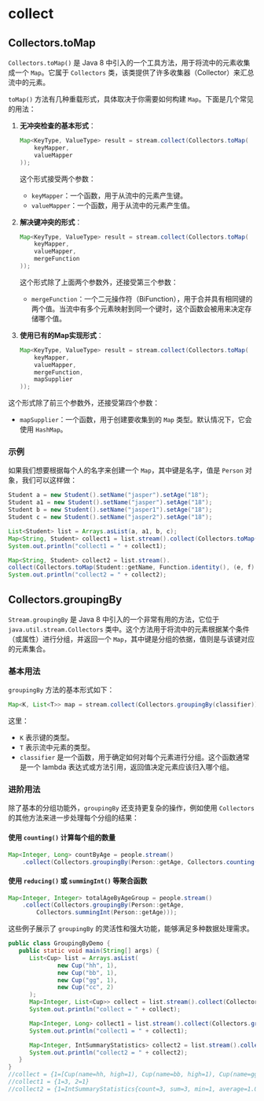 # collect

## Collectors.toMap

`Collectors.toMap()` 是 Java 8 中引入的一个工具方法，用于将流中的元素收集成一个 `Map`。它属于 `Collectors` 类，该类提供了许多收集器（Collector）来汇总流中的元素。

`toMap()` 方法有几种重载形式，具体取决于你需要如何构建 `Map`。下面是几个常见的用法：

1. **无冲突检查的基本形式**：
   ```java
   Map<KeyType, ValueType> result = stream.collect(Collectors.toMap(
       keyMapper,
       valueMapper
   ));
   ```
   这个形式接受两个参数：
    - `keyMapper`：一个函数，用于从流中的元素产生键。
    - `valueMapper`：一个函数，用于从流中的元素产生值。

2. **解决键冲突的形式**：
   ```java
   Map<KeyType, ValueType> result = stream.collect(Collectors.toMap(
       keyMapper,
       valueMapper,
       mergeFunction
   ));
   ```
   这个形式除了上面两个参数外，还接受第三个参数：
    - `mergeFunction`：一个二元操作符（BiFunction），用于合并具有相同键的两个值。当流中有多个元素映射到同一个键时，这个函数会被用来决定存储哪个值。

3. **使用已有的Map实现形式**：
   ```java
   Map<KeyType, ValueType> result = stream.collect(Collectors.toMap(
       keyMapper,
       valueMapper,
       mergeFunction,
       mapSupplier
   ));
   ```
这个形式除了前三个参数外，还接受第四个参数：
- `mapSupplier`：一个函数，用于创建要收集到的 `Map` 类型。默认情况下，它会使用 `HashMap`。

### 示例

如果我们想要根据每个人的名字来创建一个 `Map`，其中键是名字，值是 `Person` 对象，我们可以这样做：

``` java
Student a = new Student().setName("jasper").setAge("18");
Student a1 = new Student().setName("jasper").setAge("18");
Student b = new Student().setName("jasper1").setAge("18");
Student c = new Student().setName("jasper2").setAge("18");

List<Student> list = Arrays.asList(a, a1, b, c);
Map<String, Student> collect1 = list.stream().collect(Collectors.toMap(Student::getName, Function.identity(), (e, f) -> e));
System.out.println("collect1 = " + collect1);

Map<String, Student> collect2 = list.stream().
collect(Collectors.toMap(Student::getName, Function.identity(), (e, f) -> e,LinkedHashMap::new));
System.out.println("collect2 = " + collect2);

```


## Collectors.groupingBy

`Stream.groupingBy` 是 Java 8 中引入的一个非常有用的方法，它位于 `java.util.stream.Collectors` 类中。这个方法用于将流中的元素根据某个条件（或属性）进行分组，并返回一个 `Map`，其中键是分组的依据，值则是与该键对应的元素集合。

### 基本用法

`groupingBy` 方法的基本形式如下：

```java
Map<K, List<T>> map = stream.collect(Collectors.groupingBy(classifier));
```

这里：
- `K` 表示键的类型。
- `T` 表示流中元素的类型。
- `classifier` 是一个函数，用于确定如何对每个元素进行分组。这个函数通常是一个 lambda 表达式或方法引用，返回值决定元素应该归入哪个组。

### 进阶用法

除了基本的分组功能外，`groupingBy` 还支持更复杂的操作，例如使用 `Collectors` 的其他方法来进一步处理每个分组的结果：

#### 使用 `counting()` 计算每个组的数量

```java
Map<Integer, Long> countByAge = people.stream()
    .collect(Collectors.groupingBy(Person::getAge, Collectors.counting()));
```
#### 使用 `reducing()` 或 `summingInt()` 等聚合函数

```java
Map<Integer, Integer> totalAgeByAgeGroup = people.stream()
    .collect(Collectors.groupingBy(Person::getAge, 
        Collectors.summingInt(Person::getAge)));
```
这些例子展示了 `groupingBy` 的灵活性和强大功能，能够满足多种数据处理需求。

```java
public class GroupingByDemo {
   public static void main(String[] args) {
      List<Cup> list = Arrays.asList(
              new Cup("hh", 1),
              new Cup("bb", 1),
              new Cup("gg", 1),
              new Cup("cc", 2)
      );
      Map<Integer, List<Cup>> collect = list.stream().collect(Collectors.groupingBy(Cup::getHigh));
      System.out.println("collect = " + collect);

      Map<Integer, Long> collect1 = list.stream().collect(Collectors.groupingBy(Cup::getHigh, Collectors.counting()));
      System.out.println("collect1 = " + collect1);

      Map<Integer, IntSummaryStatistics> collect2 = list.stream().collect(Collectors.groupingBy(Cup::getHigh, Collectors.summarizingInt(Cup::getHigh)));
      System.out.println("collect2 = " + collect2);
   }
}
//collect = {1=[Cup(name=hh, high=1), Cup(name=bb, high=1), Cup(name=gg, high=1)], 2=[Cup(name=cc, high=2)]}
//collect1 = {1=3, 2=1}
//collect2 = {1=IntSummaryStatistics{count=3, sum=3, min=1, average=1.000000, max=1}, 2=IntSummaryStatistics{count=1, sum=2, min=2, average=2.000000, max=2}}
```